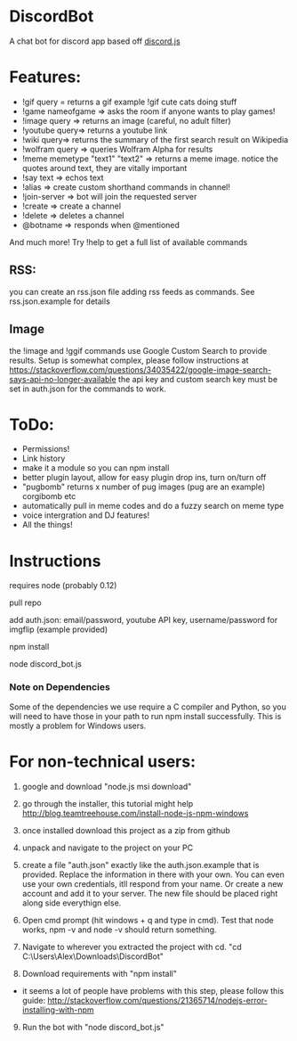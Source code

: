 # DiscordBot
A chat bot for discord app based off <a href="https://github.com/hydrabolt/discord.js/">discord.js</a>

# Features:
- !gif query = returns a gif example !gif cute cats doing stuff
- !game nameofgame => asks the room if anyone wants to play games!
- !image query => returns an image (careful, no adult filter)
- !youtube query=> returns a youtube link
- !wiki query=> returns the summary of the first search result on Wikipedia
- !wolfram query => queries Wolfram Alpha for results
- !meme memetype "text1" "text2" => returns a meme image. notice the quotes around text, they are vitally important
- !say text => echos text
- !alias => create custom shorthand commands in channel!
- !join-server => bot will join the requested server
- !create => create a channel
- !delete => deletes a channel
- @botname => responds when @mentioned

And much more! Try !help to get a full list of available commands

## RSS:
you can create an rss.json file adding rss feeds as commands. See rss.json.example for details

## Image

the !image and !ggif commands use Google Custom Search to provide results.
Setup is somewhat complex, please follow instructions at
https://stackoverflow.com/questions/34035422/google-image-search-says-api-no-longer-available
the api key and custom search key must be set in auth.json for the commands to work.

# ToDo:
- Permissions!
- Link history
- make it a module so you can npm install
- better plugin layout, allow for easy plugin drop ins, turn on/turn off
- "pugbomb" returns x number of pug images (pug are an example) corgibomb etc
- automatically pull in meme codes and do a fuzzy search on meme type
- voice intergration and DJ features!
- All the things!

# Instructions

requires node (probably 0.12)

pull repo

add auth.json: email/password, youtube API key, username/password for imgflip (example provided)

npm install

node discord_bot.js

### Note on Dependencies

Some of the dependencies we use require a C compiler and Python, so you will
need to have those in your path to run npm install successfully. This is mostly a problem for Windows users.

# For non-technical users:

1) google and download "node.js msi download"

2) go through the installer, this tutorial might help http://blog.teamtreehouse.com/install-node-js-npm-windows

3) once installed download this project as a zip from github

4) unpack and navigate to the project on your PC

5) create a file "auth.json" exactly like the auth.json.example that is provided. Replace the information in there with your own.  You can even use your own credentials, itll respond from your name. Or create a new account and add it to your server. The new file should be placed right along side everythign else.

6) Open cmd prompt (hit windows + q and type in cmd). Test that node works, npm -v and node -v should return something.

7) Navigate to wherever you extracted the project with cd. "cd C:\Users\Alex\Downloads\DiscordBot\"

8) Download requirements with "npm install"
- it seems a lot of people have problems with this step, please follow this guide: http://stackoverflow.com/questions/21365714/nodejs-error-installing-with-npm

9) Run the bot with "node discord_bot.js"
